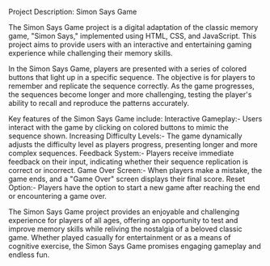 Project Description: Simon Says Game

The Simon Says Game project is a digital adaptation of the classic memory game, "Simon Says," implemented using HTML, CSS, and JavaScript. This project aims to provide users with an interactive and entertaining gaming experience while challenging their memory skills.

In the Simon Says Game, players are presented with a series of colored buttons that light up in a specific sequence. The objective is for players to remember and replicate the sequence correctly. As the game progresses, the sequences become longer and more challenging, testing the player's ability to recall and reproduce the patterns accurately.

Key features of the Simon Says Game include:
Interactive Gameplay:- Users interact with the game by clicking on colored buttons to mimic the sequence shown.
Increasing Difficulty Levels:- The game dynamically adjusts the difficulty level as players progress, presenting longer and more complex sequences.
Feedback System:- Players receive immediate feedback on their input, indicating whether their sequence replication is correct or incorrect.
Game Over Screen:- When players make a mistake, the game ends, and a "Game Over" screen displays their final score.
Reset Option:- Players have the option to start a new game after reaching the end or encountering a game over.


The Simon Says Game project provides an enjoyable and challenging experience for players of all ages, offering an opportunity to test and improve memory skills while reliving the nostalgia of a beloved classic game. Whether played casually for entertainment or as a means of cognitive exercise, the Simon Says Game promises engaging gameplay and endless fun.
